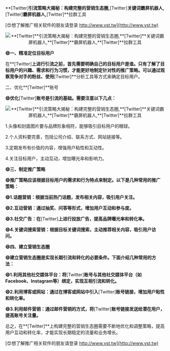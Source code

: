 **[Twitter]**引流策略大揭秘：构建完整的营销生态圈,**[Twitter]**关键词霸屏机器人,**[Twitter]**霸屏机器人,**[Twitter]**拉群工具

[😍想了解推广相关软件的朋友请登录 http://www.vst.tw](http://www.vst.tw)

 <center><img src="https://vst.tw/MP4/tuiguang/png/5.png" alt="**[Twitter]**引流策略大揭秘：构建完整的营销生态圈,**[Twitter]**关键词霸屏机器人,**[Twitter]**霸屏机器人,**[Twitter]**拉群工具"></center>

**😄一、精准定位目标用户**

在**[Twitter]**上进行引流之前，首先需要明确自己的目标用户是谁。只有了解了目标用户的兴趣、需求和行为习惯，才能更好地制定针对性的推广策略。可以通过观察竞争对手的粉丝、使用**[Twitter]**分析工具等方式来确定目标用户。

二、优化**[Twitter]**账号

**😄优化**[Twitter]**账号是引流的基础。需要注意以下几点：**

 <center><img src="https://vst.tw/MP4/tuiguang/png/4.png" alt="**[Twitter]**引流策略大揭秘：构建完整的营销生态圈,**[Twitter]**关键词霸屏机器人,**[Twitter]**霸屏机器人,**[Twitter]**拉群工具"></center>

1.头像和封面图片要与品牌形象相符，能够吸引目标用户的眼球。

2.个人资料要完善，包括公司介绍、联系方式、网站链接等。

3.定期发布有价值的内容，增强用户粘性和互动性。

4.关注目标用户，主动互动，增加曝光率和影响力。

**😄三、制定推广策略**

**😄推广策略应该根据目标用户的需求和行为特点来制定。以下是几种常用的推广策略：**

**😄1.话题营销：根据当前热门话题，发布相关内容，吸引用户关注。**

**😄2.互动营销：通过抽奖、问答等形式，增加用户互动和参与度。**

**😄3.社交广告：在**[Twitter]**上进行投放广告，提高品牌曝光率和转化率。**

**😄4.关键词搜索营销：根据目标关键词搜索，主动推荐相关内容，吸引用户访问。**

**😄四、建立营销生态圈**

**😄建立营销生态圈是实现长期引流和转化的必要条件。下面介绍几种常用的方法：**

**😄1.利用其他社交媒体平台：将**[Twitter]**账号与其他社交媒体平台（如Facebook、Instagram等）绑定，实现互相引流和转化。**

**😄2.利用博客或网站：通过在博客或网站中引入**[Twitter]**账号链接，增加用户粘性和转化率。**

**😄3.利用邮件营销：通过邮件营销的方式，将**[Twitter]**账号链接发送给潜在用户，提高账号关注量。**

总之，在**[Twitter]**上构建完整的营销生态圈需要不断地优化和调整策略，提高用户互动和转化率，才能实现长期稳定的流量和业务增长。

[😍想了解推广相关软件的朋友请登录 http://www.vst.tw](http://www.vst.tw)



